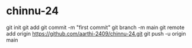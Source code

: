# chinnu-24
git init
git add
git commit -m "first commit"
git branch -m main
git remote add origin 
https://github.com/aarthi-2409/chinnu-24.git
git push -u origin main
